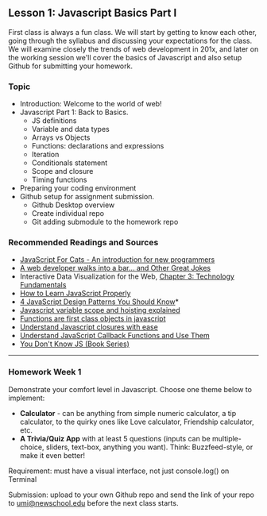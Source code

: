 ## Lesson 1: Javascript Basics Part I

First class is always a fun class. We will start by getting to know each other, going through the syllabus and discussing your expectations for the class. We will examine closely the trends of web development in 201x, and later on the working session we'll cover the basics of Javascript and also setup Github for submitting your homework.


### Topic
* Introduction: Welcome to the world of web!
* Javascript Part 1: Back to Basics. 
	* JS definitions 
	* Variable and data types
	* Arrays vs Objects
	* Functions: declarations and expressions
	* Iteration
	* Conditionals statement
	* Scope and closure
	* Timing functions
* Preparing your coding environment
* Github setup for assignment submission.
 	* Github Desktop overview
 	* Create individual repo
 	* Git adding submodule to the homework repo


### Recommended Readings and Sources

* [JavaScript For Cats - An introduction for new programmers](http://jsforcats.com/)
* [A web developer walks into a bar… and Other Great Jokes](https://medium.com/@jerstew/web-development-jokes-d97bc7c8891b)
* Interactive Data Visualization for the Web, [Chapter 3: Technology Fundamentals](http://chimera.labs.oreilly.com/books/1230000000345/ch03.html)
* [How to Learn JavaScript Properly](http://javascriptissexy.com/how-to-learn-javascript-properly/)
* [4 JavaScript Design Patterns You Should Know](https://scotch.io/bar-talk/4-javascript-design-patterns-you-should-know)* 
* [Javascript variable scope and hoisting explained](http://javascriptissexy.com/javascript-variable-scope-and-hoisting-explained/)
* [Functions are first class objects in javascript](http://helephant.com/2008/08/19/functions-are-first-class-objects-in-javascript/)
* [Understand Javascript closures with ease](http://javascriptissexy.com/understand-javascript-closures-with-ease/)
* [Understand JavaScript Callback Functions and Use Them](http://javascriptissexy.com/understand-javascript-callback-functions-and-use-them/)
* [You Don't Know JS (Book Series)](https://github.com/getify/You-Dont-Know-JS)


---

### Homework Week 1

Demonstrate your comfort level in Javascript. Choose one theme below to implement:

* **Calculator** - can be anything from simple numeric calculator, a tip calculator, to the quirky ones like Love calculator, Friendship calculator, etc.
* **A Trivia/Quiz App** with at least 5 questions (inputs can be multiple-choice, sliders, text-box, anything you want). Think: Buzzfeed-style, or make it even better!

Requirement: must have a visual interface, not just console.log() on Terminal

Submission: upload to your own Github repo and send the link of your repo to umi@newschool.edu before the next class starts.
